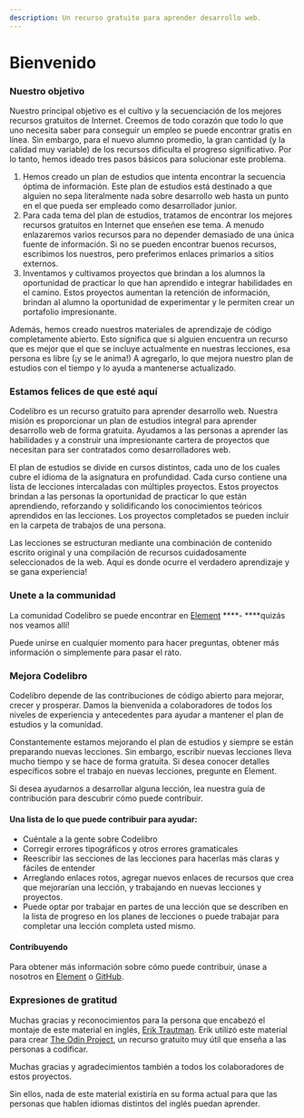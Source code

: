 ```yaml
---
description: Un recurso gratuito para aprender desarrollo web.
---
```


# Bienvenido

### Nuestro objetivo

Nuestro principal objetivo es el cultivo y la secuenciación de los mejores recursos gratuitos de Internet. Creemos de todo corazón que todo lo que uno necesita saber para conseguir un empleo se puede encontrar gratis en línea. Sin embargo, para el nuevo alumno promedio, la gran cantidad \(y la calidad muy variable\) de los recursos dificulta el progreso significativo. Por lo tanto, hemos ideado tres pasos básicos para solucionar este problema.

1. Hemos creado un plan de estudios que intenta encontrar la secuencia óptima de información. Este plan de estudios está destinado a que alguien no sepa literalmente nada sobre desarrollo web hasta un punto en el que pueda ser empleado como desarrollador junior.
2. Para cada tema del plan de estudios, tratamos de encontrar los mejores recursos gratuitos en Internet que enseñen ese tema. A menudo enlazaremos varios recursos para no depender demasiado de una única fuente de información. Si no se pueden encontrar buenos recursos, escribimos los nuestros, pero preferimos enlaces primarios a sitios externos.
3. Inventamos y cultivamos proyectos que brindan a los alumnos la oportunidad de practicar lo que han aprendido e integrar habilidades en el camino. Estos proyectos aumentan la retención de información, brindan al alumno la oportunidad de experimentar y le permiten crear un portafolio impresionante.

Además, hemos creado nuestros materiales de aprendizaje de código completamente abierto. Esto significa que si alguien encuentra un recurso que es mejor que el que se incluye actualmente en nuestras lecciones, esa persona es libre \(¡y se le anima!\) A agregarlo, lo que mejora nuestro plan de estudios con el tiempo y lo ayuda a mantenerse actualizado.

### Estamos felices de que esté aquí

Codelibro es un recurso gratuito para aprender desarrollo web. Nuestra misión es proporcionar un plan de estudios integral para aprender desarrollo web de forma gratuita. Ayudamos a las personas a aprender las habilidades y a construir una impresionante cartera de proyectos que necesitan para ser contratados como desarrolladores web.

El plan de estudios se divide en cursos distintos, cada uno de los cuales cubre el idioma de la asignatura en profundidad. Cada curso contiene una lista de lecciones intercaladas con múltiples proyectos. Estos proyectos brindan a las personas la oportunidad de practicar lo que están aprendiendo, reforzando y solidificando los conocimientos teóricos aprendidos en las lecciones. Los proyectos completados se pueden incluir en la carpeta de trabajos de una persona.

Las lecciones se estructuran mediante una combinación de contenido escrito original y una compilación de recursos cuidadosamente seleccionados de la web. Aquí es donde ocurre el verdadero aprendizaje y se gana experiencia!

### Unete a la communidad

La comunidad Codelibro se puede encontrar en [Element](https://app.element.io/#/room/#codelibro:matrix.org) ****- ****quizás nos veamos allí!

Puede unirse en cualquier momento para hacer preguntas, obtener más información o simplemente para pasar el rato.

### Mejora Codelibro

Codelibro depende de las contribuciones de código abierto para mejorar, crecer y prosperar. Damos la bienvenida a colaboradores de todos los niveles de experiencia y antecedentes para ayudar a mantener el plan de estudios y la comunidad.

Constantemente estamos mejorando el plan de estudios y siempre se están preparando nuevas lecciones. Sin embargo, escribir nuevas lecciones lleva mucho tiempo y se hace de forma gratuita. Si desea conocer detalles específicos sobre el trabajo en nuevas lecciones, pregunte en Element.

Si desea ayudarnos a desarrollar alguna lección, lea nuestra guía de contribución para descubrir cómo puede contribuir.

#### Una lista de lo que puede contribuir para ayudar:

* Cuéntale a la gente sobre Codelibro
* Corregir errores tipográficos y otros errores gramaticales
* Reescribir las secciones de las lecciones para hacerlas más claras y fáciles de entender
* Arreglando enlaces rotos, agregar nuevos enlaces de recursos que crea que mejorarían una lección, y trabajando en nuevas lecciones y proyectos.
* Puede optar por trabajar en partes de una lección que se describen en la lista de progreso en los planes de lecciones o puede trabajar para completar una lección completa usted mismo.

#### Contribuyendo

Para obtener más información sobre cómo puede contribuir, únase a nosotros en [Element](https://app.element.io/#/room/#codelibro:matrix.org) o [GitHub](https://github.com/wbnns/codelibro).

### Expresiones de gratitud

Muchas gracias y reconocimientos para la persona que encabezó el montaje de este material en inglés, [Erik Trautman](http://github.com/eriktrautman). Erik utilizó este material para crear [The Odin Project](https://www.theodinproject.com/), un recurso gratuito muy útil que enseña a las personas a codificar.

Muchas gracias y agradecimientos también a todos los colaboradores de estos proyectos.

Sin ellos, nada de este material existiría en su forma actual para que las personas que hablen idiomas distintos del inglés puedan aprender.

